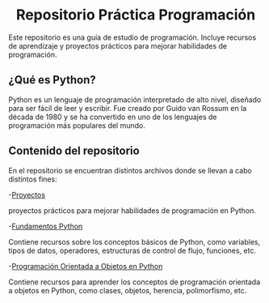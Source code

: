<h1 align="center">Repositorio Práctica Programación</h1> 

Este repositorio es una guía de estudio de programación. Incluye recursos de aprendizaje y proyectos prácticos para mejorar habilidades de programación.

## ¿Qué es Python?
Python es un lenguaje de programación interpretado de alto nivel, diseñado para ser fácil de leer y escribir. Fue creado por Guido van Rossum en la década de 1980 y se ha convertido en uno de los lenguajes de programación más populares del mundo.

## Contenido del repositorio

En el repositorio se encuentran distintos archivos donde se llevan a cabo distintos fines:

-[Proyectos](https://github.com/jhongarciab/Estudio/tree/master/Proyectos)

proyectos prácticos para mejorar habilidades de programación en Python.

-[Fundamentos Python](https://github.com/jhongarciab/Estudio/blob/master/Fundamentos_py.ipynb)

 Contiene recursos sobre los conceptos básicos de Python, como variables, tipos de datos, operadores, estructuras de control de flujo, funciones, etc.

-[Programación Orientada a Objetos en Python](https://github.com/jhongarciab/Estudio/blob/master/POO.ipynb) 

Contiene recursos para aprender los conceptos de programación orientada a objetos en Python, como clases, objetos, herencia, polimorfismo, etc.

